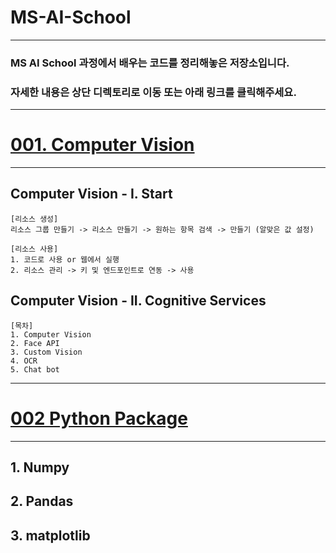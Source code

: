 # MS-AI-School
<hr>

### MS AI School 과정에서 배우는 코드를 정리해놓은 저장소입니다.<br>
### 자세한 내용은 상단 디렉토리로 이동 또는 아래 링크를 클릭해주세요.
-----
# [001. Computer Vision](https://github.com/NamHoKi/MS-AI-School/edit/main/001_ComputerVision) <br>
<hr>

  ## Computer Vision - I. Start
    [리소스 생성]
    리소스 그룹 만들기 -> 리소스 만들기 -> 원하는 항목 검색 -> 만들기 (알맞은 값 설정)
    
    [리소스 사용]
    1. 코드로 사용 or 웹에서 실행
    2. 리소스 관리 -> 키 및 엔드포인트로 연동 -> 사용

  ## Computer Vision - II. Cognitive Services
  
    [목차]
    1. Computer Vision
    2. Face API
    3. Custom Vision
    4. OCR
    5. Chat bot

<hr>

# [002 Python Package](https://github.com/NamHoKi/MS-AI-School/edit/main/002_PythonPackage)

<hr>

  ## 1. Numpy
  
  ## 2. Pandas
  
  ## 3. matplotlib
